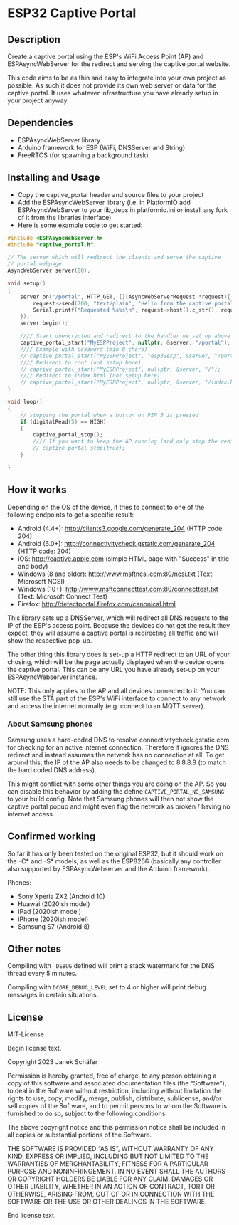 # ESP32 Captive Portal

## Description

Create a captive portal using the ESP's WiFi Access Point (AP) and ESPAsyncWebServer for the redirect and serving the captive portal website.

This code aims to be as thin and easy to integrate into your own project as possible. As such it does not provide its own web server or data for the captive portal. It uses whatever infrastructure you have already setup in your project anyway.

## Dependencies

* ESPAsyncWebServer library
* Arduino framework for ESP (WiFi, DNSServer and String)
* FreeRTOS (for spawning a background task)

## Installing and Usage

* Copy the captive_portal header and source files to your project
* Add the ESPAsyncWebServer library (i.e. in PlatformIO add ESPAsyncWebServer to your lib_deps in platformio.ini or install any fork of it from the libraries interface)
* Here is some example code to get started:

```C++
#include <ESPAsyncWebServer.h>
#include "captive_portal.h"

// The server which will redirect the clients and serve the captive
// portal webpage
AsyncWebServer server(80);

void setup()
{
    server.on("/portal", HTTP_GET, [](AsyncWebServerRequest *request){
        request->send(200, "text/plain", "Hello from the captive portal");
        Serial.printf("Requested %s%s\n", request->host().c_str(), request->url().c_str());
    });
    server.begin();

    //// Start unencrypted and redirect to the handler we set up above
    captive_portal_start("MyESPProject", nullptr, &server, "/portal");
    //// Example with password (min 8 chars)
    // captive_portal_start("MyESPProject", "esp32esp", &server, "/portal");
    //// Redirect to root (not setup here)
    // captive_portal_start("MyESPProject", nullptr, &server, "/");
    //// Redirect to index.html (not setup here)
    // captive_portal_start("MyESPProject", nullptr, &server, "/index.html");
}

void loop()
{
    // stopping the portal when a button on PIN 5 is pressed
    if (digitalRead(5) == HIGH)
    {
        captive_portal_stop();
        //// If you want to keep the AP running (and only stop the redirect)
        // captive_portal_stop(true);
    }

}
```

## How it works

Depending on the OS of the device, it tries to connect to one of the following endpoints to get a specific result:

* Android (4.4+): http://clients3.google.com/generate_204 (HTTP code: 204)
* Android (6.0+): http://connectivitycheck.gstatic.com/generate_204 (HTTP code: 204)
* iOS: http://captive.apple.com (simple HTML page with "Success" in title and body)
* Windows (8 and older): http://www.msftncsi.com:80/ncsi.txt (Text: Microsoft NCSI)
* Windows (10+): http://www.msftconnecttest.com:80/connecttest.txt (Text: Microsoft Connect Test)
* Firefox: http://detectportal.firefox.com/canonical.html

This library sets up a DNSServer, which will redirect all DNS requests to the IP of the ESP's access point. Because the devices do not get the result they expect, they will assume a captive portal is redirecting all traffic and will show the respective pop-up.

The other thing this library does is set-up a HTTP redirect to an URL of your chosing, which will be the page actually displayed when the device opens the captive portal. This can be any URL you have already set-up on your ESPAsyncWebserver instance.

NOTE: This only applies to the AP and all devices connected to it. You can still use the STA part of the ESP's WiFi interface to connect to any network and access the internet normally (e.g. connect to an MQTT server).

### About Samsung phones

Samsung uses a hard-coded DNS to resolve connectivitycheck.gstatic.com for checking for an active internet connection. Therefore it ignores the DNS redirect and instead assumes the network has no connection at all. To get around this, the IP of the AP also needs to be changed to 8.8.8.8 (to match the hard coded DNS address).

This might conflict with some other things you are doing on the AP. So you can disable this behavior by adding the define `CAPTIVE_PORTAL_NO_SAMSUNG` to your build config. Note that Samsung phones will then not show the captive portal popup and might even flag the network as broken / having no internet access.

## Confirmed working

So far it has only been tested on the original ESP32, but it should work on the -C* and -S* models, as well as the ESP8266 (basically any controller also supported by ESPAsyncWebserver and the Arduino framework).

Phones:

* Sony Xperia ZX2 (Android 10)
* Huawai (2020ish model)
* iPad (2020ish model)
* iPhone (2020ish model)
* Samsung S7 (Android 8)


## Other notes

Compiling with `_DEBUG` defined will print a stack watermark for the DNS thread every 5 minutes.

Compiling with `DCORE_DEBUG_LEVEL` set to 4 or higher will print debug messages in certain situations.

## License

MIT-License

Begin license text.

Copyright 2023 Janek Schäfer

Permission is hereby granted, free of charge, to any person obtaining a copy of this software and associated documentation files (the “Software”), to deal in the Software without restriction, including without limitation the rights to use, copy, modify, merge, publish, distribute, sublicense, and/or sell copies of the Software, and to permit persons to whom the Software is furnished to do so, subject to the following conditions:

The above copyright notice and this permission notice shall be included in all copies or substantial portions of the Software.

THE SOFTWARE IS PROVIDED “AS IS”, WITHOUT WARRANTY OF ANY KIND, EXPRESS OR IMPLIED, INCLUDING BUT NOT LIMITED TO THE WARRANTIES OF MERCHANTABILITY, FITNESS FOR A PARTICULAR PURPOSE AND NONINFRINGEMENT. IN NO EVENT SHALL THE AUTHORS OR COPYRIGHT HOLDERS BE LIABLE FOR ANY CLAIM, DAMAGES OR OTHER LIABILITY, WHETHER IN AN ACTION OF CONTRACT, TORT OR OTHERWISE, ARISING FROM, OUT OF OR IN CONNECTION WITH THE SOFTWARE OR THE USE OR OTHER DEALINGS IN THE SOFTWARE.

End license text.